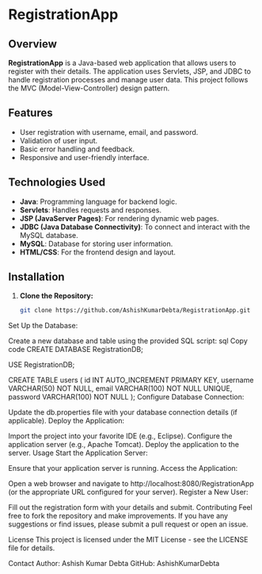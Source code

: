 # RegistrationApp

## Overview

**RegistrationApp** is a Java-based web application that allows users to register with their details. The application uses Servlets, JSP, and JDBC to handle registration processes and manage user data. This project follows the MVC (Model-View-Controller) design pattern.

## Features

- User registration with username, email, and password.
- Validation of user input.
- Basic error handling and feedback.
- Responsive and user-friendly interface.

## Technologies Used

- **Java**: Programming language for backend logic.
- **Servlets**: Handles requests and responses.
- **JSP (JavaServer Pages)**: For rendering dynamic web pages.
- **JDBC (Java Database Connectivity)**: To connect and interact with the MySQL database.
- **MySQL**: Database for storing user information.
- **HTML/CSS**: For the frontend design and layout.

## Installation

1. **Clone the Repository:**
   ```bash
   git clone https://github.com/AshishKumarDebta/RegistrationApp.git


Set Up the Database:

Create a new database and table using the provided SQL script:
sql
Copy code
CREATE DATABASE RegistrationDB;

USE RegistrationDB;

CREATE TABLE users (
    id INT AUTO_INCREMENT PRIMARY KEY,
    username VARCHAR(50) NOT NULL,
    email VARCHAR(100) NOT NULL UNIQUE,
    password VARCHAR(100) NOT NULL
);
Configure Database Connection:

Update the db.properties file with your database connection details (if applicable).
Deploy the Application:

Import the project into your favorite IDE (e.g., Eclipse).
Configure the application server (e.g., Apache Tomcat).
Deploy the application to the server.
Usage
Start the Application Server:

Ensure that your application server is running.
Access the Application:

Open a web browser and navigate to http://localhost:8080/RegistrationApp (or the appropriate URL configured for your server).
Register a New User:

Fill out the registration form with your details and submit.
Contributing
Feel free to fork the repository and make improvements. If you have any suggestions or find issues, please submit a pull request or open an issue.

License
This project is licensed under the MIT License - see the LICENSE file for details.

Contact
Author: Ashish Kumar Debta
GitHub: AshishKumarDebta
